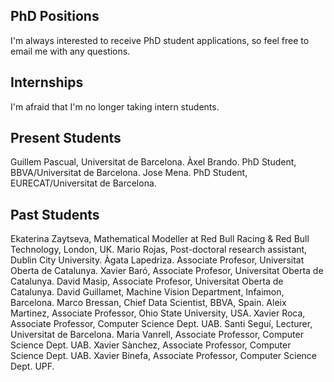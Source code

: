 ## PhD Positions
I'm always interested to receive PhD student applications, so feel free to email me with any questions.

## Internships
I'm afraid that I'm no longer taking intern students.

## Present Students
Guillem Pascual, Universitat de Barcelona.
Àxel Brando. PhD Student, BBVA/Universitat de Barcelona.
Jose Mena. PhD Student, EURECAT/Universitat de Barcelona.

## Past Students
Ekaterina Zaytseva, Mathematical Modeller at Red Bull Racing & Red Bull Technology, London, UK.
Mario Rojas, Post-doctoral research assistant, Dublin City University.
Àgata Lapedriza. Associate Profesor, Universitat Oberta de Catalunya.
Xavier Baró, Associate Profesor, Universitat Oberta de Catalunya.
David Masip, Associate Profesor, Universitat Oberta de Catalunya.
David Guillamet, Machine Vision Department, Infaimon, Barcelona.
Marco Bressan, Chief Data Scientist, BBVA, Spain.
Aleix Martinez, Associate Professor, Ohio State University, USA.
Xavier Roca, Associate Professor, Computer Science Dept. UAB.
Santi Seguí, Lecturer, Universitat de Barcelona.
Maria Vanrell, Associate Professor, Computer Science Dept. UAB.
Xavier Sànchez, Associate Professor, Computer Science Dept. UAB.
Xavier Binefa, Associate Professor, Computer Science Dept. UPF.

